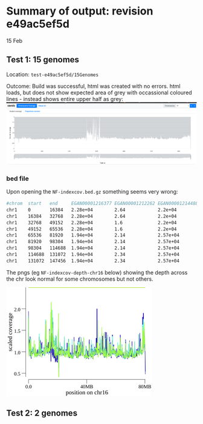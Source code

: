 # Summary of output: revision e49ac5ef5d

15 Feb

## Test 1: 15 genomes

Location: `test-e49ac5ef5d/15Genomes`

Outcome: Build was successful, html was created with no errors. html loads, but does not show expected area of grey with occassional coloured lines - instead shows entire upper half as grey:
![15Genomes-cov](https://github.com/brittanyhowell/view_regions_covviz/blob/master/test-e49ac5ef5d/15Genomes/covviz-ss-15Genomes-chr17.png)

### bed file

Upon opening the `NF-indexcov.bed.gz` something seems very wrong:

```bash
#chrom  start   end     EGAN00001216377 EGAN00001212262 EGAN00001214488 EGAN000012144   EGAN00001214515
chr1    0       16384   2.28e+04        2.64            2.2e+04         2.69            2.94e+04        
chr1    16384   32768   2.28e+04        2.64            2.2e+04         2.69            2.94e+04        
chr1    32768   49152   2.28e+04        1.6             2.2e+04         2.69            2.94e+04        
chr1    49152   65536   2.28e+04        1.6             2.2e+04         2.37            2.94e+04        
chr1    65536   81920   1.94e+04        2.14            2.57e+04        2.37            4.06e+04
chr1    81920   98304   1.94e+04        2.14            2.57e+04        2.37            4.06e+04
chr1    98304   114688  1.94e+04        2.14            2.57e+04        2.97            4.06e+04
chr1    114688  131072  1.94e+04        2.34            2.57e+04        2.97            4.06e+04
chr1    131072  147456  1.94e+04        2.34            2.57e+04        2.97            4.06e+04
```

The pngs (eg `NF-indexcov-depth-chr16` below) showing the depth across the chr look normal for some chromosomes but not others.

![15Genomes-cov-chr16](https://github.com/brittanyhowell/view_regions_covviz/blob/master/test-e49ac5ef5d/15Genomes/indexcov/NF-indexcov-depth-chr16.png)

## Test 2: 2 genomes


